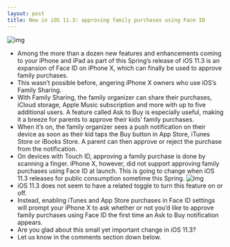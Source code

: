 ```yaml
---
layout: post
title: New in iOS 11.3: approving family purchases using Face ID
---
```

![img](http://media.idownloadblog.com/wp-content/uploads/2017/09/Face-ID-tech-2.jpeg)
* Among the more than a dozen new features and enhancements coming to your iPhone and iPad as part of this Spring’s release of iOS 11.3 is an expansion of Face ID on iPhone X, which can finally be used to approve family purchases.
* This wasn’t possible before, angering iPhone X owners who use iOS’s Family Sharing.
* With Family Sharing, the family organizer can share their purchases, iCloud storage, Apple Music subscription and more with up to five additional users. A feature called Ask to Buy is especially useful, making it a breeze for parents to approve their kids’ family purchases.
* When it’s on, the family organizer sees a push notification on their device as soon as their kid taps the Buy button in App Store, iTunes Store or iBooks Store. A parent can then approve or reject the purchase from the notification.
* On devices with Touch ID, approving a family purchase is done by scanning a finger. iPhone X, however, did not support approving family purchases using Face ID at launch. This is going to change when iOS 11.3 releases for public consumption sometime this Spring.
![img](http://media.idownloadblog.com/wp-content/uploads/2016/03/App-Store-ask-to-buy-notification-banner.png)
* iOS 11.3 does not seem to have a related toggle to turn this feature on or off.
* Instead, enabling iTunes and App Store purchases in Face ID settings will prompt your iPhone X to ask whether or not you’d like to approve family purchases using Face ID the first time an Ask to Buy notification appears.
* Are you glad about this small yet important change in iOS 11.3?
* Let us know in the comments section down below.

